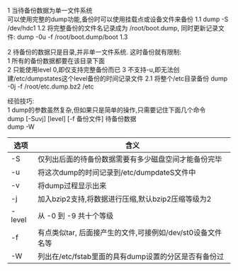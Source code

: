 

1 当待备份数据为单一文件系统  
可以使用完整的dump功能,备份时可以使用挂载点或设备文件来备份
1.1 dump -S /dev/hdc1
1.2 将完整备份的文件名记录成为 /root/boot.dump, 同时更新记录文件:
dump -0u -f /root/boot.dump/boot
1.3 


2 待备份的数据只是目录,并非单一文件系统.
这时备份就有限制:  
1 所有的备份数据都要在该目录下面  
2 只能使用level 0,即仅支持完整备份而已
3 不支持-u,即无法创建/etc/dumpstates这个level备份的时间记录文件
2.1 将整个/etc目录备份
dump -0j -f /root/etc.dump.bz2 /etc





经验技巧:  
1 dump的参数虽然复杂,但如果只是简单的操作,只需要记住下面几个命令  
dump [-Suvj] [level] [-f 备份文件] 待备份数据  
dump -W

选项 | 含义
---|---
-S | 仅列出后面的待备份数据需要有多少磁盘空间才能备份完毕
-u | 将这次dump的时间记录到/etc/dumpdateS文件中
-v | 将dump过程显示出来
-j | 加入bzip2支持,将数据进行压缩,默认bzip2压缩等级为2
-level | 从 -0 到 -9 共十个等级
-f | 有点类似tar, 后面接产生的文件,可接例如/dev/st0设备文件名等
-W | 列出在/etc/fstab里面的具有dump设置的分区是否有备份过






